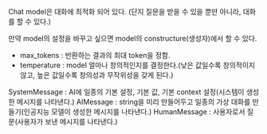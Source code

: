 Chat model은 대화에 최적화 되어 있다. 
(단지 질문을 받을 수  있을 뿐만 아니라, 대화를 할 수 있다.)

만약 model의 설정을 바꾸고 싶으면 model의 constructure(생성자)에서 할 수 있다.
* max_tokens : 반환하는 결과의 최대 token을 정함.
* temperature : model 얼마나 창의적인지를 결정한다.(낮은 값일수록 창의적이지 않고, 높은 값일수록 창의성과 무작위성을 갖게 된다.)


SystemMessage : AI에 일종의 기본 설정, 기본 값, 기본 context 설정(시스템이 생성한 메시지를 나타낸다.)
AIMessage : string을 미리 만들어두고 일종의 가상 대화를 만들기(인공지능 모델이 생성한 메시지를 나타낸다.)
HumanMessage : 사용자로서 질문(사용자가 보낸 메시지를 나타낸다.)
